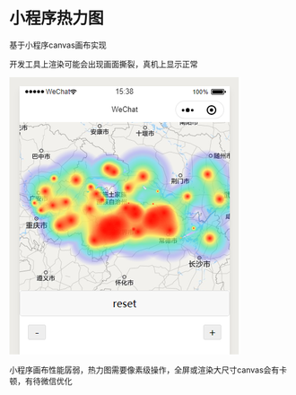 # 小程序热力图

基于小程序canvas画布实现

开发工具上渲染可能会出现画面撕裂，真机上显示正常  

![img](https://raw.githubusercontent.com/rover95/image/master/img/heatmap3.png)

小程序画布性能孱弱，热力图需要像素级操作，全屏或渲染大尺寸canvas会有卡顿，有待微信优化  